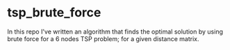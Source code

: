 # tsp_brute_force
In this repo I've written an algorithm that finds the optimal solution by using brute force for a 6 nodes TSP problem; for a given distance matrix.
